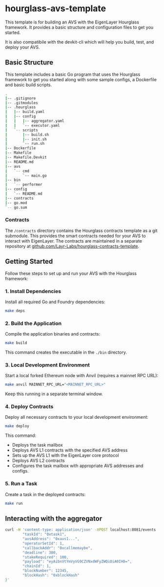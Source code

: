 # hourglass-avs-template

This template is for building an AVS with the EigenLayer Hourglass framework. It provides a basic structure and configuration files to get you started.

It is also compatibile with the devkit-cli which will help you build, test, and deploy your AVS.

## Basic Structure

This template includes a basic Go program that uses the Hourglass framework to get you started along with some sample configs, a Dockerfile and basic build scripts.

```bash
.
|-- .gitignore
|-- .gitmodules
|-- .hourglass
|   |-- build.yaml
|   |-- config
|   |   |-- aggregator.yaml
|   |   `-- executor.yaml
|   `-- scripts
|       |-- build.sh
|       |-- init.sh
|       `-- run.sh
|-- Dockerfile
|-- Makefile
|-- Makefile.Devkit
|-- README.md
|-- avs
|   `-- cmd
|       `-- main.go
|-- bin
|   `-- performer
|-- config
|   `-- README.md
|-- contracts
|-- go.mod
`-- go.sum

```

### Contracts

The `/contracts` directory contains the Hourglass contracts template as a git submodule. This provides the smart contracts needed for your AVS to interact with EigenLayer. The contracts are maintained in a separate repository at [github.com/Layr-Labs/hourglass-contracts-template](https://github.com/Layr-Labs/hourglass-contracts-template).


## Getting Started

Follow these steps to set up and run your AVS with the Hourglass framework:

### 1. Install Dependencies

Install all required Go and Foundry dependencies:

```bash
make deps
```

### 2. Build the Application

Compile the application binaries and contracts:

```bash
make build
```

This command creates the executable in the `./bin` directory.

### 3. Local Development Environment

Start a local forked Ethereum node with Anvil (requires a mainnet RPC URL):

```bash
make anvil MAINNET_RPC_URL="<MAINNET_RPC_URL>"
```

Keep this running in a separate terminal window.

### 4. Deploy Contracts

Deploy all necessary contracts to your local development environment:

```bash
make deploy
```

This command:
- Deploys the task mailbox
- Deploys AVS L1 contracts with the specified AVS address
- Sets up the AVS L1 with the EigenLayer core protocol
- Deploys AVS L2 contracts
- Configures the task mailbox with appropriate AVS addresses and configs.

### 5. Run a Task

Create a task in the deployed contracts:

```bash
make run
```

## Interacting with the aggregator

```bash
curl -H 'content-type: application/json' -XPOST localhost:8081/events -d '{ 
        "taskId": "0xtask1",
        "avsAddress": "0xavs1...",
        "operatorSetId": 1,
        "callbackAddr": "0xcallmemaybe",
        "deadline": 300,
        "stakeRequired": 100,
        "payload": "eyAibnVtYmVyVG9CZVNxdWFyZWQiOiA0IH0=",
        "chainId": 1,
        "blockNumber": 12345,
        "blockHash": "0xblockHash"
}'
```
